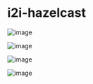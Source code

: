 # i2i-hazelcast

![image](https://github.com/O-n-u-r-A-l-p/i2i-hazelcast/assets/80825307/122e78f2-ac2e-497d-bfad-e5737c531d8b)

![image](https://github.com/O-n-u-r-A-l-p/i2i-hazelcast/assets/80825307/9627e394-8bda-48d2-9aa8-3a67f1fcd86a)

![image](https://github.com/O-n-u-r-A-l-p/i2i-hazelcast/assets/80825307/8c0b39cd-8a4d-4803-82f2-484a9c63f98b)

![image](https://github.com/O-n-u-r-A-l-p/i2i-hazelcast/assets/80825307/a8cc0597-75a1-4595-8385-10f29e8a19c9)



